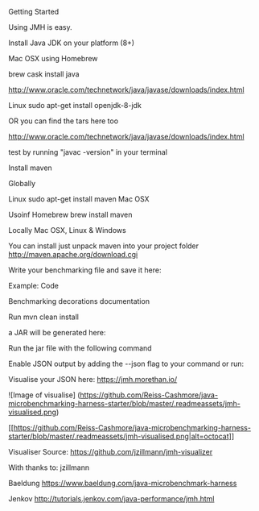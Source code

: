 Getting Started

Using JMH is easy.

Install Java JDK on your platform (8+)

Mac OSX
using Homebrew

brew cask install java
 
http://www.oracle.com/technetwork/java/javase/downloads/index.html

Linux
sudo apt-get install openjdk-8-jdk 

OR you can find the tars here too

http://www.oracle.com/technetwork/java/javase/downloads/index.html

test by running
"javac -version" in your terminal

Install maven

Globally

Linux
sudo apt-get install maven 
Mac OSX

Usoinf Homebrew
brew install maven

Locally
Mac OSX, Linux & Windows

You can install just unpack maven into your project folder
http://maven.apache.org/download.cgi 

Write your benchmarking file and save it here:

Example:
Code

Benchmarking decorations documentation

Run mvn clean install

a JAR will be generated here:

Run the jar file with the following command

Enable JSON output by adding the --json flag to your command or run:

Visualise your JSON here: https://jmh.morethan.io/  

![Image of visualise] (https://github.com/Reiss-Cashmore/java-microbenchmarking-harness-starter/blob/master/.readmeassets/jmh-visualised.png)

[[https://github.com/Reiss-Cashmore/java-microbenchmarking-harness-starter/blob/master/.readmeassets/jmh-visualised.png|alt=octocat]]

Visualiser Source: https://github.com/jzillmann/jmh-visualizer




With thanks to:
jzillmann

Baeldung
https://www.baeldung.com/java-microbenchmark-harness

Jenkov
http://tutorials.jenkov.com/java-performance/jmh.html 
